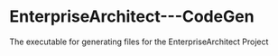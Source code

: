 # EnterpriseArchitect---CodeGen
The executable for generating files for the EnterpriseArchitect Project
